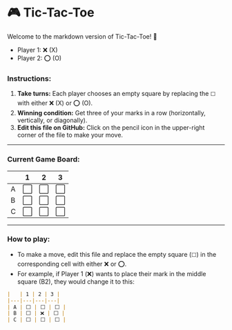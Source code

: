 # 🎮 Tic-Tac-Toe

Welcome to the markdown version of Tic-Tac-Toe! 🎉

- Player 1: ❌ (X)
- Player 2: ⭕ (O)

### Instructions:

1. **Take turns:** Each player chooses an empty square by replacing the `⬜` with either ❌ (X) or ⭕ (O).
2. **Winning condition:** Get three of your marks in a row (horizontally, vertically, or diagonally).
3. **Edit this file on GitHub:** Click on the pencil icon in the upper-right corner of the file to make your move.

---

### Current Game Board:

|   | 1 | 2 | 3 |
|---|---|---|---|
| A | ⬜ | ⬜ | ⬜ |
| B | ⬜ | ⬜ | ⬜ |
| C | ⬜ | ⬜ | ⬜ |

---

### How to play:

- To make a move, edit this file and replace the empty square (`⬜`) in the corresponding cell with either ❌ or ⭕.
- For example, if Player 1 (❌) wants to place their mark in the middle square (B2), they would change it to this:

```md
|   | 1 | 2 | 3 |
|---|---|---|---|
| A | ⬜ | ⬜ | ⬜ |
| B | ⬜ | ❌ | ⬜ |
| C | ⬜ | ⬜ | ⬜ |
